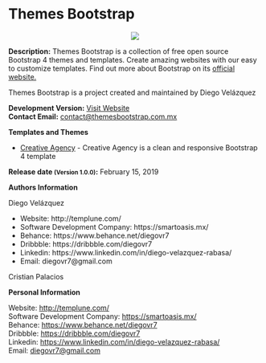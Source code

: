 # Themes Bootstrap 
<p align="center"><img src="https://themesbootstrap.com.mx/assets/images/header-github.svg" style="margin: 0 auto;"></p>


<b>Description:</b> Themes Bootstrap is a collection of free open source Bootstrap 4 themes and templates. Create amazing websites with our easy to customize templates. Find out more about Bootstrap on its <a href="https://getbootstrap.com/" target="_blank" rel="noopener">official website.</a>

<p>Themes Bootstrap is a project created and maintained by Diego Velázquez</p>

<b>Development Version:</b> <a href="https://themesbootstrap.com.mx/">Visit Website</a><br>
<b>Contact Email:</b> contact@themesbootstrap.com.mx

<b>Templates and Themes</b>
<ul>
  <li><a href="https://themesbootstrap.com.mx/templates/creative-agency-template/index.html">Creative Agency</a> - Creative Agency is a clean and responsive Bootstrap 4 template</li>
</ul>

<b>Release date <small>(Version 1.0.0)</small>:</b> February 15, 2019

<b>Authors Information</b><br> 
<p>Diego Velázquez</p>
<ul>
  <li>Website: http://templune.com/</li>
  <li>Software Development Company: https://smartoasis.mx/</li>
  <li>Behance: https://www.behance.net/diegovr7</li>
  <li>Dribbble: https://dribbble.com/diegovr7</li>
  <li>Linkedin: https://www.linkedin.com/in/diego-velazquez-rabasa/</li>
  <li>Email: diegovr7@gmail.com</li>
</ul>
Cristian Palacios

<b>Personal Information</b><br>

Website: http://templune.com/<br>
Software Development Company: https://smartoasis.mx/<br>
Behance: https://www.behance.net/diegovr7<br>
Dribbble: https://dribbble.com/diegovr7<br>
Linkedin: https://www.linkedin.com/in/diego-velazquez-rabasa/<br>
Email: diegovr7@gmail.com
